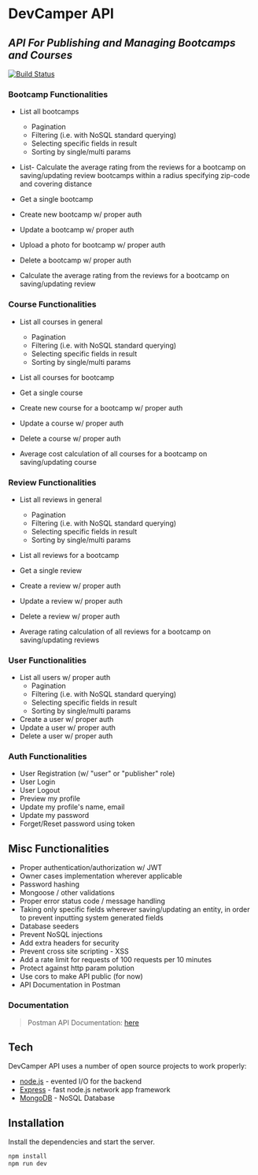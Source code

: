 # DevCamper API

## _API For Publishing and Managing Bootcamps and Courses_

[![Build Status](https://travis-ci.org/joemccann/dillinger.svg?branch=master)](https://travis-ci.org/joemccann/dillinger)

### Bootcamp Functionalities

- List all bootcamps
  - Pagination
  - Filtering (i.e. with NoSQL standard querying)
  - Selecting specific fields in result
  - Sorting by single/multi params
- List- Calculate the average rating from the reviews for a bootcamp on saving/updating review bootcamps within a radius specifying zip-code and covering distance
- Get a single bootcamp
- Create new bootcamp w/ proper auth
- Update a bootcamp w/ proper auth
- Upload a photo for bootcamp w/ proper auth
- Delete a bootcamp w/ proper auth

- Calculate the average rating from the reviews for a bootcamp on saving/updating review

### Course Functionalities

- List all courses in general

  - Pagination
  - Filtering (i.e. with NoSQL standard querying)
  - Selecting specific fields in result
  - Sorting by single/multi params

- List all courses for bootcamp
- Get a single course
- Create new course for a bootcamp w/ proper auth
- Update a course w/ proper auth
- Delete a course w/ proper auth
- Average cost calculation of all courses for a bootcamp on saving/updating course

### Review Functionalities

- List all reviews in general

  - Pagination
  - Filtering (i.e. with NoSQL standard querying)
  - Selecting specific fields in result
  - Sorting by single/multi params

- List all reviews for a bootcamp
- Get a single review
- Create a review w/ proper auth
- Update a review w/ proper auth
- Delete a review w/ proper auth
- Average rating calculation of all reviews for a bootcamp on saving/updating reviews

### User Functionalities

- List all users w/ proper auth
  - Pagination
  - Filtering (i.e. with NoSQL standard querying)
  - Selecting specific fields in result
  - Sorting by single/multi params
- Create a user w/ proper auth
- Update a user w/ proper auth
- Delete a user w/ proper auth

### Auth Functionalities

- User Registration (w/ "user" or "publisher" role)
- User Login
- User Logout
- Preview my profile
- Update my profile's name, email
- Update my password
- Forget/Reset password using token

## Misc Functionalities

- Proper authentication/authorization w/ JWT
- Owner cases implementation wherever applicable
- Password hashing
- Mongoose / other validations
- Proper error status code / message handling
- Taking only specific fields wherever saving/updating an entity, in order to prevent inputting system generated fields
- Database seeders
- Prevent NoSQL injections
- Add extra headers for security
- Prevent cross site scripting - XSS
- Add a rate limit for requests of 100 requests per 10 minutes
- Protect against http param polution
- Use cors to make API public (for now)
- API Documentation in Postman

### Documentation

> Postman API Documentation: [here](https://documenter.getpostman.com/view/14588654/VUxKU9jW)

## Tech

DevCamper API uses a number of open source projects to work properly:

- [node.js] - evented I/O for the backend
- [Express] - fast node.js network app framework
- [MongoDB] - NoSQL Database

## Installation

Install the dependencies and start the server.

```sh
npm install
npm run dev
```

[//]: # "These are reference links used in the body of this note and get stripped out when the markdown processor does its job. There is no need to format nicely because it shouldn't be seen. Thanks SO - http://stackoverflow.com/questions/4823468/store-comments-in-markdown-syntax"
[node.js]: http://nodejs.org
[express]: http://expressjs.com
[mongodb]: https://www.mongodb.com/
